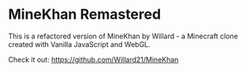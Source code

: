 # MineKhan Remastered

This is a refactored version of MineKhan by Willard - a Minecraft clone created with Vanilla JavaScript and WebGL.

Check it out: https://github.com/Willard21/MineKhan
